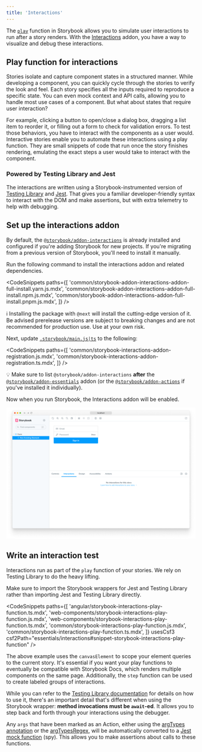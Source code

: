 ```yaml
---
title: 'Interactions'
---
```


The [`play`](../writing-stories/play-function.md) function in Storybook allows you to simulate user interactions to run after a story renders. With the [Interactions](https://storybook.js.org/addons/@storybook/addon-interactions/) addon, you have a way to visualize and debug these interactions.

## Play function for interactions

Stories isolate and capture component states in a structured manner. While developing a component, you can quickly cycle through the stories to verify the look and feel. Each story specifies all the inputs required to reproduce a specific state. You can even mock context and API calls, allowing you to handle most use cases of a component. But what about states that require user interaction?

For example, clicking a button to open/close a dialog box, dragging a list item to reorder it, or filling out a form to check for validation errors. To test those behaviors, you have to interact with the components as a user would. Interactive stories enable you to automate these interactions using a play function. They are small snippets of code that run once the story finishes rendering, emulating the exact steps a user would take to interact with the component.

### Powered by Testing Library and Jest

The interactions are written using a Storybook-instrumented version of [Testing Library](https://testing-library.com/) and [Jest](https://jestjs.io/). That gives you a familiar developer-friendly syntax to interact with the DOM and make assertions, but with extra telemetry to help with debugging.

## Set up the interactions addon

By default, the [`@storybook/addon-interactions`](https://storybook.js.org/addons/@storybook/addon-interactions/) is already installed and configured if you're adding Storybook for new projects. If you're migrating from a previous version of Storybook, you'll need to install it manually.

Run the following command to install the interactions addon and related dependencies.

<!-- prettier-ignore-start -->

<CodeSnippets
  paths={[
    'common/storybook-addon-interactions-addon-full-install.yarn.js.mdx',
    'common/storybook-addon-interactions-addon-full-install.npm.js.mdx',
    'common/storybook-addon-interactions-addon-full-install.pnpm.js.mdx',
  ]}
/>

<!-- prettier-ignore-end -->

<div class="aside">

ℹ️ Installing the package with `@next` will install the cutting-edge version of it. Be advised prerelease versions are subject to breaking changes and are not recommended for production use. Use at your own risk.

</div>

Next, update [`.storybook/main.js|ts`](../configure/overview.md#configure-story-rendering) to the following:

<!-- prettier-ignore-start -->

<CodeSnippets
  paths={[
    'common/storybook-interactions-addon-registration.js.mdx',
    'common/storybook-interactions-addon-registration.ts.mdx',
  ]}
/>

<!-- prettier-ignore-end -->

<div class="aside">

💡 Make sure to list `@storybook/addon-interactions` **after** the [`@storybook/addon-essentials`](./introduction.md) addon (or the [`@storybook/addon-actions`](./actions.md) if you've installed it individually).

</div>

Now when you run Storybook, the Interactions addon will be enabled.

![Storybook Interactions installed and registered](./addon-interactions-installed-registered.png)

## Write an interaction test

Interactions run as part of the `play` function of your stories. We rely on Testing Library to do the heavy lifting.

Make sure to import the Storybook wrappers for Jest and Testing Library rather than importing Jest and Testing Library directly.

<!-- prettier-ignore-start -->

<CodeSnippets
  paths={[
    'angular/storybook-interactions-play-function.ts.mdx',
    'web-components/storybook-interactions-play-function.js.mdx',
    'web-components/storybook-interactions-play-function.ts.mdx',
    'common/storybook-interactions-play-function.js.mdx',
    'common/storybook-interactions-play-function.ts.mdx',
  ]}
  usesCsf3
  csf2Path="essentials/interactions#snippet-storybook-interactions-play-function"
/>

<!-- prettier-ignore-end -->

The above example uses the `canvasElement` to scope your element queries to the current story. It's essential if you want your play functions to eventually be compatible with Storybook Docs, which renders multiple components on the same page. Additionally, the `step` function can be used to create labeled groups of interactions.

While you can refer to the [Testing Library documentation](https://testing-library.com/docs/) for details on how to use it, there's an important detail that's different when using the Storybook wrapper: **method invocations must be `await`-ed**. It allows you to step back and forth through your interactions using the debugger.

Any `args` that have been marked as an Action, either using the [argTypes annotation](./actions.md#action-argtype-annotation) or the [argTypesRegex](./actions.md#automatically-matching-args), will be automatically converted to a [Jest mock function](https://jestjs.io/docs/mock-function-api) (spy). This allows you to make assertions about calls to these functions.
